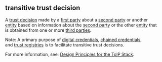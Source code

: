 ## transitive trust decision

<p class="c8"><span>A </span><span class="c2"><a class="c3" href="#h.m8c86ccqis9r">trust decision</a></span><span>&nbsp;made by a </span><span class="c2"><a class="c3" href="#h.uxx5bjam20ag">first party</a></span><span>&nbsp;about a </span><span class="c2"><a class="c3" href="#h.hk94wskqnzri">second party</a></span><span>&nbsp;or another </span><span class="c2"><a class="c3" href="#h.5imtbzl1f4xo">entity</a></span><span>&nbsp;based on information about the </span><span class="c2"><a class="c3" href="#h.hk94wskqnzri">second party</a></span><span>&nbsp;or the other </span><span class="c2"><a class="c3" href="#h.5imtbzl1f4xo">entity</a></span><span>&nbsp;that is obtained from one or more </span><span class="c2"><a class="c3" href="#h.zu2vj8151tr">third parties</a></span><span class="c0">. </span></p><p class="c8"><span>Note: A primary purpose of </span><span class="c2"><a class="c3" href="#h.ddna9lucn4k6">digital credentials</a></span><span>, </span><span class="c2"><a class="c3" href="#h.wjc1hh3dzgc7">chained credentials</a></span><span>, and</span><span>&nbsp;</span><span class="c2"><a class="c3" href="#h.5kzln6m5e8j5">trust registries</a></span><span class="c0">&nbsp;is to facilitate transitive trust decisions.</span></p><p class="c8"><span>For more information, see: </span><span class="c2"><a class="c3" href="https://www.google.com/url?q=https://trustoverip.org/our-work/design-principles/&amp;sa=D&amp;source=editors&amp;ust=1706779842877573&amp;usg=AOvVaw3RNEuq9O78QLlC__xr5y_P">Design Principles for the ToIP Stack</a></span><span class="c0">.</span></p>

